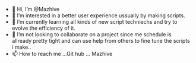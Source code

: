 - 👋 Hi, I’m @Mazhive
- 👀 I’m interested in a better user experience ussually by making scripts.
- 🌱 I’m currently learning all kinds of new script techniechs and try to evolve the efficiency of it. 
- 💞️ I’m not looking to collaborate on a project  since me schedule is allready pretty tight and can use help from others to fine tune the scripts i make..
- 📫 How to reach me ...Git hub ... Mazhive

<!---
Mazhive/Mazhive is a ✨ special ✨ repository because its `README.md` (this file) appears on your GitHub profile.
You can click the Preview link to take a look at your changes.
--->
